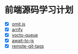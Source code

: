 # 前端源码学习计划
- [x] [omit.js](https://github.com/benjycui/omit.js/tree/master)
- [x] [arrify](https://github.com/sindresorhus/arrify)
- [x] [yocto-queue](https://github.com/sindresorhus/yocto-queue) 
- [x] [await-to-js](https://github.com/scopsy/await-to-js/blob/master/README.md)
- [x] [remote-git-tags](https://www.npmjs.com/package/remote-git-tags) 